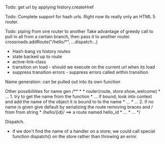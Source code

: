 Todo: get url by applying history.createHref

  Todo: Complete support for hash urls. Right now its really only an HTML 5 router.

  Todo: piping from one router to another
      Take advantage of greedy call to pull in all from a certain branch, then pass it to another router.
      crossroads.addRoute("/hello/*", ...dispatch...)

  - Hash-bang vs history routes
  - state backed up to route
  - active-link-class
  - transition on load - should we execute on the current url when its load
  - suppress transition errors - suppress errors called within transition



  Name generation: can be pulled out into its own function

   Other possibiliities for name gen
   /**
    *
    * router(route, store.show_welcome)
    *      ... 1. try to get the name from the function
    *      ... if bound; look into context and add the name of the object it is bound to to the name
    *      ...
    *      ... 2. if no name is given give default by serializing the route removing braces and / from from string
    *                  /hello/{id}/ ==> a route named hello_id
    *      ...
    *      ...
    */



Dispatch.
- if we don't find the name of a handler on a store; we could call special function dispatch() on the store rather than throwing an error.


